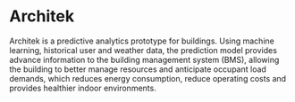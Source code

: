 # Architek
Architek is a predictive analytics prototype for buildings.  Using machine learning, historical user and weather data, the prediction model provides advance information to the building management system (BMS), allowing the building to better manage resources and anticipate occupant load demands, which reduces energy consumption, reduce operating costs and provides healthier indoor environments.


